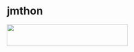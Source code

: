 # jmthon

<p align="left"><a href="https://heroku.com/deploy?template=https://github.com/HHAASSA/roz"> <img src="https://img.shields.io/badge/Deploy%20To%20Heroku-purple?style=for-the-badge&logo=heroku" width="320" height="58.45"/></a></p>
